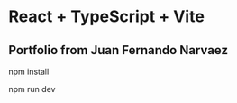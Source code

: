 # React + TypeScript + Vite

## Portfolio from Juan Fernando Narvaez

npm install

npm run dev

<!-- Todos: -->
<!-- tests -->
<!-- run lighthouse and fixing issues -->
<!-- E2E tests -->
